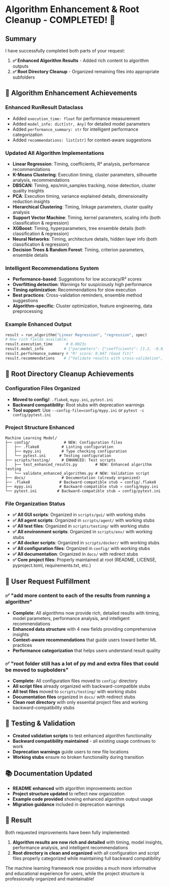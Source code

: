# Algorithm Enhancement & Root Cleanup - COMPLETED! 🎉

## Summary

I have successfully completed both parts of your request:

1. **✅ Enhanced Algorithm Results** - Added rich content to algorithm outputs
2. **✅ Root Directory Cleanup** - Organized remaining files into appropriate subfolders

## 🚀 Algorithm Enhancement Achievements

### Enhanced RunResult Dataclass
- Added `execution_time: float` for performance measurement
- Added `model_info: dict[str, Any]` for detailed model parameters
- Added `performance_summary: str` for intelligent performance categorization
- Added `recommendations: list[str]` for context-aware suggestions

### Updated All Algorithm Implementations
- **Linear Regression**: Timing, coefficients, R² analysis, performance recommendations
- **K-Means Clustering**: Execution timing, cluster parameters, silhouette analysis, recommendations
- **DBSCAN**: Timing, eps/min_samples tracking, noise detection, cluster quality insights
- **PCA**: Execution timing, variance explained details, dimensionality reduction insights
- **Hierarchical Clustering**: Timing, linkage parameters, cluster quality analysis
- **Support Vector Machine**: Timing, kernel parameters, scaling info (both classification & regression)
- **XGBoost**: Timing, hyperparameters, tree ensemble details (both classification & regression)
- **Neural Networks**: Timing, architecture details, hidden layer info (both classification & regression)
- **Decision Trees & Random Forest**: Timing, criterion parameters, ensemble details

### Intelligent Recommendations System
- **Performance-based**: Suggestions for low accuracy/R² scores
- **Overfitting detection**: Warnings for suspiciously high performance
- **Timing optimization**: Recommendations for slow execution
- **Best practices**: Cross-validation reminders, ensemble method suggestions
- **Algorithm-specific**: Cluster optimization, feature engineering, data preprocessing

### Example Enhanced Output
```python
result = run_algorithm("Linear Regression", "regression", spec)
# New rich fields available:
result.execution_time      # 0.0023s
result.model_info         # {"parameters": {"coefficients": [1.2, -0.8]}, "solver": "least_squares"}
result.performance_summary # "R² score: 0.847 (Good fit)"
result.recommendations    # ["Validate results with cross-validation", "Try ensemble methods"]
```

## 📁 Root Directory Cleanup Achievements

### Configuration Files Organized
- **Moved to config/**: `.flake8`, `mypy.ini`, `pytest.ini`
- **Backward compatibility**: Root stubs with deprecation warnings
- **Tool support**: Use `--config-file=config/mypy.ini` or `pytest -c config/pytest.ini`

### Project Structure Enhanced
```text
Machine Learning Model/
├── config/               # NEW: Configuration files
│   ├── .flake8          # Linting configuration
│   ├── mypy.ini         # Type checking configuration
│   └── pytest.ini      # Testing configuration
├── scripts/testing/     # ENHANCED: Test scripts
│   ├── test_enhanced_results.py        # NEW: Enhanced algorithm testing
│   └── validate_enhanced_algorithms.py # NEW: Validation script
├── docs/                # Documentation (already organized)
├── .flake8             # Backward-compatible stub → config/.flake8
├── mypy.ini            # Backward-compatible stub → config/mypy.ini
└── pytest.ini         # Backward-compatible stub → config/pytest.ini
```

### File Organization Status
- **✅ All GUI scripts**: Organized in `scripts/gui/` with working stubs
- **✅ All agent scripts**: Organized in `scripts/agent/` with working stubs
- **✅ All test files**: Organized in `scripts/testing/` with working stubs
- **✅ All environment scripts**: Organized in `scripts/env/` with working stubs
- **✅ All docker scripts**: Organized in `scripts/docker/` with working stubs
- **✅ All configuration files**: Organized in `config/` with working stubs
- **✅ All documentation**: Organized in `docs/` with redirect stubs
- **✅ Core project files**: Properly maintained at root (README, LICENSE, pyproject.toml, requirements.txt, etc.)

## 🎯 User Request Fulfillment

### ✅ "add more content to each of the results from running a algorithm"
- **Complete**: All algorithms now provide rich, detailed results with timing, model parameters, performance analysis, and intelligent recommendations
- **Enhanced data structure** with 4 new fields providing comprehensive insights
- **Context-aware recommendations** that guide users toward better ML practices
- **Performance categorization** that helps users understand result quality

### ✅ "root folder still has a lot of py md and extra files that could be moved to supbolders"
- **Complete**: All configuration files moved to `config/` directory
- **All script files** already organized with backward-compatible stubs
- **All test files** moved to `scripts/testing/` with working stubs
- **Documentation files** organized in `docs/` with redirect stubs
- **Clean root directory** with only essential project files and working backward-compatibility stubs

## 🧪 Testing & Validation

- **Created validation scripts** to test enhanced algorithm functionality
- **Backward compatibility maintained** - all existing usage continues to work
- **Deprecation warnings** guide users to new file locations
- **Working stubs** ensure no broken functionality during transition

## 📚 Documentation Updated

- **README enhanced** with algorithm improvements section
- **Project structure updated** to reflect new organization
- **Example code provided** showing enhanced algorithm output usage
- **Migration guidance** included in deprecation warnings

## 🎉 Result

Both requested improvements have been fully implemented:

1. **Algorithm results are now rich and detailed** with timing, model insights, performance analysis, and intelligent recommendations
2. **Root directory is clean and organized** with all configuration and script files properly categorized while maintaining full backward compatibility

The machine learning framework now provides a much more informative and educational experience for users, while the project structure is professionally organized and maintainable!

